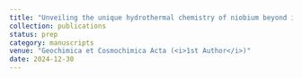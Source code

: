 ```yaml
---
title: "Unveiling the unique hydrothermal chemistry of niobium beyond its tantalum twin."
collection: publications
status: prep
category: manuscripts
venue: "Geochimica et Cosmochimica Acta (<i>1st Author</i>)"
date: 2024-12-30
---
```

